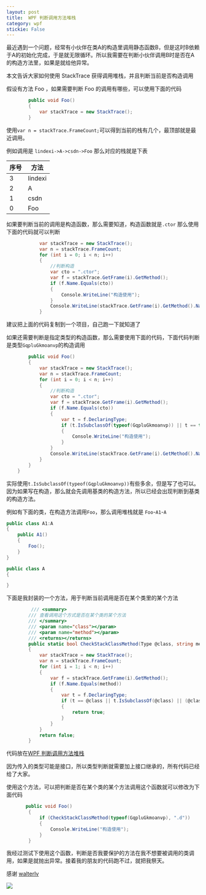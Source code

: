 ```yaml
---
layout: post
title:  WPF 判断调用方法堆栈 
category: wpf 
stickie: False
---
```


最近遇到一个问题，经常有小伙伴在类A的构造里调用静态函数B，但是这时B依赖于A的初始化完成，于是就无限循环。所以我需要在判断小伙伴调用B时是否在A的构造方法里，如果是就给他异常。

本文告诉大家如何使用 StackTrace 获得调用堆栈，并且判断当前是否构造调用

<!--more-->
<!-- csdn -->

<!-- 标签：wpf,黑科技 -->

假设有方法 Foo ，如果需要判断 Foo 的调用有哪些，可以使用下面的代码

```csharp
        public void Foo()
        {
            var stackTrace = new StackTrace();
        }
```

使用`var n = stackTrace.FrameCount;`可以得到当前的栈有几个，最顶部就是最近调用。

例如调用是 `lindexi->A->csdn->Foo` 那么对应的栈就是下表

|序号|方法|
|--|--|
|3|lindexi|
|2|A|
|1|csdn|
|0|Foo|

如果要判断当前的调用是构造函数，那么需要知道，构造函数就是`.ctor` 那么使用下面的代码就可以判断

```csharp
            var stackTrace = new StackTrace();
            var n = stackTrace.FrameCount;
            for (int i = 0; i < n; i++)
            {
                //判断构造
                var cto = ".ctor";
                var f = stackTrace.GetFrame(i).GetMethod();
                if (f.Name.Equals(cto))
                {
                    Console.WriteLine("构造使用");
                }
                Console.WriteLine(stackTrace.GetFrame(i).GetMethod().Name);
            }

```

建议把上面的代码复制到一个项目，自己跑一下就知道了

如果还需要判断是指定类型的构造函数，那么需要使用下面的代码，下面代码判断是类型`GqpluGkmoanvp`的构造调用

```csharp
        public void Foo()
        {
            var stackTrace = new StackTrace();
            var n = stackTrace.FrameCount;
            for (int i = 0; i < n; i++)
            {
                //判断构造
                var cto = ".ctor";
                var f = stackTrace.GetFrame(i).GetMethod();
                if (f.Name.Equals(cto))
                {
                    var t = f.DeclaringType;
                    if (t.IsSubclassOf(typeof(GqpluGkmoanvp)) || t == typeof(GqpluGkmoanvp))
                    {
                        Console.WriteLine("构造使用");
                    }
                }
                Console.WriteLine(stackTrace.GetFrame(i).GetMethod().Name);
            }
        }
    }
```

实际使用`t.IsSubclassOf(typeof(GqpluGkmoanvp))`有些多余，但是写了也可以。因为如果写在构造，那么就会先调用基类的构造方法，所以已经会出现判断到基类的构造方法。

例如有下面的类，在构造方法调用`Foo`，那么调用堆栈就是 `Foo`-`A1`-`A`

```csharp
public class A1:A
{
    public A1()
    {
        Foo();
    }
}

public class A
{

}
```

下面是我封装的一个方法，用于判断当前调用是否在某个类里的某个方法

```csharp
         /// <summary>
        /// 查看调用这个方式是否在某个类的某个方法
        /// </summary>
        /// <param name="class"></param>
        /// <param name="method"></param>
        /// <returns></returns>
        public static bool CheckStackClassMethod(Type @class, string method)
        {
            var stackTrace = new StackTrace();
            var n = stackTrace.FrameCount;
            for (int i = 1; i < n; i++)
            {
                var f = stackTrace.GetFrame(i).GetMethod();
                if (f.Name.Equals(method))
                {
                    var t = f.DeclaringType;
                    if (t == @class || t.IsSubclassOf(@class) || (@class.IsInterface && @class.IsAssignableFrom(t)))
                    {
                        return true;
                    }
                }
            }
            return false;
        }
```

代码放在[WPF 判断调用方法堆栈](https://gitee.com/lindexi/codes/qigv3dt12js9ywoakpbu631 )

<script src='https://gitee.com/lindexi/codes/qigv3dt12js9ywoakpbu631/widget_preview?title=CheckStackClassMethod'></script>

因为传入的类型可能是接口，所以类型判断就需要加上接口继承的，所有代码已经给了大家。

使用这个方法，可以把判断是否在某个类的某个方法调用这个函数就可以修改为下面代码

```csharp
       public void Foo()
        {
            if (CheckStackClassMethod(typeof(GqpluGkmoanvp), ".d"))
            {
                Console.WriteLine("构造使用");
            }
        }
```

我经过测试下使用这个函数，判断是否我要保护的方法在我不想要被调用的类调用，如果是就抛出异常。接着我的朋友的代码跑不过，就把我祭天。

感谢 [walterlv](https://walterlv.oschina.io/ )

![](http://7xqpl8.com1.z0.glb.clouddn.com/34fdad35-5dfe-a75b-2b4b-8c5e313038e2%2F2017101220537.jpg)

  
